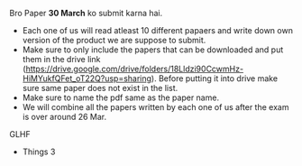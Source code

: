 Bro Paper **30 March** ko submit karna hai.
- Each one of us will read atleast 10 different papaers and write down own version of the product we are suppose to submit.
- Make sure to only include the papers that can be downloaded and put them in the drive link (https://drive.google.com/drive/folders/18Lldzi90CcwmHz-HiMYukfQFet_oT22Q?usp=sharing). Before putting it into drive make sure same paper does not exist in the list. 
- Make sure to name the pdf same as the paper name. 
- We will combine all the papers written by each one of us after the exam is over around 26 Mar.

GLHF

- Things 3

```timeline  
```

